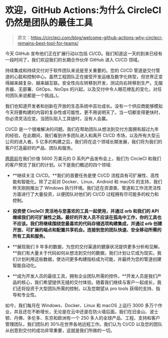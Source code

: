# 欢迎，GitHub Actions:为什么 CircleCI 仍然是团队的最佳工具

> 原文：<https://circleci.com/blog/welcome-github-actions-why-circleci-remains-best-tool-for-teams/>

今天 GitHub 宣布他们正在扩展行动以包括 CI/CD。我们知道这一天的到来已经有一段时间了，我们欢迎我们的长期合作伙伴 GitHub 进入 CI/CD 领域。

持续集成和持续交付对于软件团队来说是至关重要的。您的 CI/CD 管道是交付管道的心脏和控制中心。虽然工程团队正在接受开发运维及数字化转型，但世界正变得越来越复杂、越来越互联。安全性向左转移到开发，测试向右转移到生产。无服务器、无部署、GitOps、NoOps 的兴起，以及交付中令人眼花缭乱的变化，对任何团队来说都是一个挑战。)。

我们也知道开发者和创新在开放的生态系统中茁壮成长。没有一个供应商能够模拟今天将要构建的内容的复杂性或可能性，更不用说明天了。当一切都变得更快时，你必须灵活应变。当团队陷入工具链时，没有人会赢。

CI/CD 是一个很难解决的问题。我们在帮助团队从想法到交付方面拥有超过九年的经验，在此期间，我们看到许多团队进入和离开 CI/CD 市场，以及所有大型云公司的进入者。5 亿多的构建之后，我们将在这个领域长期发展，我们将为我们的客户打造最好的产品、团队和服务。

[两周前](https://circleci.com/blog/we-raised-a-56m-series-d-what-s-next-for-circleci-customers/)在我们价值 5600 万美元的 D 系列产品发布会上，我们为 CircleCI 和我们的客户预览了我们的计划。以下是我们概述的四个领域:

- **继续关注 CI/CD。**我们的首要任务是使 CI/CD 流程具有可扩展性、高性能和智能化。除了之前对 Docker、Linux、Android 和 macOS 的支持，我们昨天刚刚推出了 Windows 执行环境。我们还在资源类、管道和工作流灵活性方面进行了大量投资，以便团队对他们的 CI/CD 过程拥有尽可能多的权力和控制。

- **投资使 CircleCI 灵活地与您喜欢的工具一起使用，并通过 orb 和我们的 API 继续我们的可扩展性之路。最好的开发人员不应该在孤岛中工作，你的工具也不应该。我们将继续围绕您最喜欢的代码存储选项构建集成，并通过 orb 创建开放、可扩展的端点和配置共享机会。连接到您的团队快速、安全移动所需的所有工具和服务。**

- **展现我们 9 年多的数据，为您的交付渠道的健康状况提供更多分析和见解。**我们有大量关于代码如何从想法到交付的数据，我们计划让它成为现实。我们计划利用这些数据，使访问更多构建指标成为可能，并最终为您的管道创建智能自动化。

- **成为开发人员的最佳工具，拥有企业团队所需的控件。**开发人员是我们产品的核心，我们希望提供无缝的交付体验。随着我们继续与客户一起成长，我们还将投资于大型团队所需的控制，以及您期望从 pro tools 获得的支持、指导和专业性。

如今，我们每月在 Windows、Docker、Linux 和 macOS 上运行 3000 多万个作业，并且还在不断增长，无论是在云中还是在防火墙后面。我们在旧金山、波士顿、丹佛、多伦多、东京和欧洲有一个 250 多人的全球产品、工程、支持和客户管理团队，我们团队的 30%在世界各地远程工作。我们认为 CI/CD 以及您的团队从创意到交付的成功非常重要，这就是我们所做的一切。